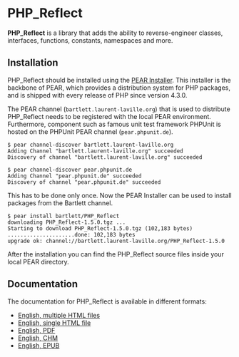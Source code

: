 PHP_Reflect
===========

**PHP_Reflect** is a library that
adds the ability to reverse-engineer classes, interfaces, functions, constants, namespaces and more.

Installation
------------

PHP_Reflect should be installed using the [PEAR Installer](http://pear.php.net/).
This installer is the backbone of PEAR, which provides a distribution system for PHP packages, 
and is shipped with every release of PHP since version 4.3.0.

The PEAR channel (`bartlett.laurent-laville.org`) that is used to distribute PHP_Reflect
needs to be registered with the local PEAR environment. 
Furthermore, component such as famous unit test framework PHPUnit is hosted
on the PHPUnit PEAR channel (`pear.phpunit.de`).

    $ pear channel-discover bartlett.laurent-laville.org
    Adding Channel "bartlett.laurent-laville.org" succeeded
    Discovery of channel "bartlett.laurent-laville.org" succeeded

    $ pear channel-discover pear.phpunit.de
    Adding Channel "pear.phpunit.de" succeeded
    Discovery of channel "pear.phpunit.de" succeeded
    
This has to be done only once. Now the PEAR Installer can be used to install packages from the Bartlett channel.

    $ pear install bartlett/PHP_Reflect
    downloading PHP_Reflect-1.5.0.tgz ...
    Starting to download PHP_Reflect-1.5.0.tgz (102,183 bytes)
    .....................done: 102,183 bytes
    upgrade ok: channel://bartlett.laurent-laville.org/PHP_Reflect-1.5.0   

After the installation you can find the PHP_Reflect source files inside your local PEAR directory.


Documentation
-------------

The documentation for PHP_Reflect is available in different formats:

* [English, multiple HTML files](http://php5.laurent-laville.org/reflect/manual/current/en/index.html)
* [English, single HTML file](http://php5.laurent-laville.org/reflect/manual/current/en/phpreflect-book.html)
* [English, PDF](http://php5.laurent-laville.org/reflect/manual/current/en/phpreflect-book.pdf)
* [English, CHM](http://php5.laurent-laville.org/reflect/manual/current/en/phpreflect-book.chm.zip)
* [English, EPUB](http://php5.laurent-laville.org/reflect/manual/current/en/phpreflect-book.epub)
